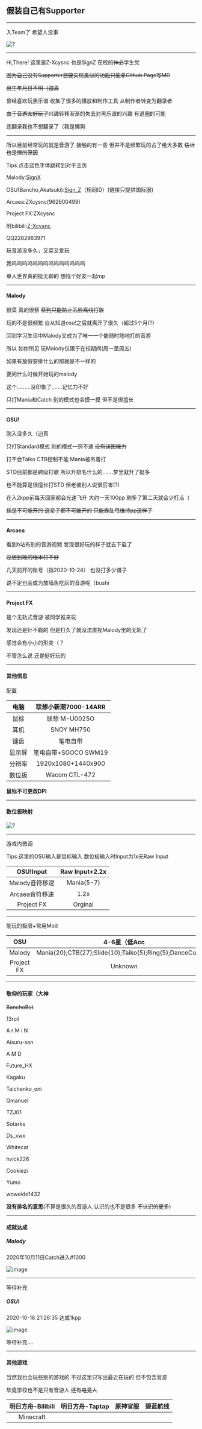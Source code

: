 
## 假装自己有Supporter

---

入Team了 希望人没事

![?](Team.JPG)

---

Hi,There! 这里是Z-Xcysnc 也是SignZ 在校的~~神必~~学生党

~~因为自己没有Supporter想要实现类似的功能只能拿Github Page写MD~~

~~出生年月日不明（迫真~~

曾经喜欢玩黑乐谱 收集了很多的播放和制作工具 从制作者转变为翻录者

由于~~音游太好玩了~~兴趣转移渐渐的失去对黑乐谱的兴趣 有退圈的可能

连翻录我也不想翻录了（我是懒狗

---

所以目前经常玩的就是音游了 接触的有一些 但并不是频繁玩的占了绝大多数 ~~估计也是懒的原因~~

Tips:点击蓝色字体跳转到对于主页

Malody:[SignX](http://m.mugzone.net/accounts/user/225816)

OSU(Bancho,Akatsuki):[Sign_Z](http://osu.ppy.sh/users/16233691)（相同ID）(链接只提供国际服)

Arcaea:ZXcysnc(962600499)

Project FX:ZXcysnc

附bilibili:[Z-Xcysnc](https://space.bilibili.com/178555126?from=search&seid=6522109150022689042)

QQ2282983971

玩音游没多久，又菜又爱玩

我呜呜呜呜呜呜呜呜呜呜呜呜呜呜

单人世界真的挺无聊的 想找个好友一起mp

---

#### Malody

很菜 真的很蔡 ~~蔡到只能防止丢脸离线打歌~~

玩的不是很频繁 自从知道osu!之后就离开了很久（超过5个月(?)

回到学习生活中Malody又成为了唯一一个能随时随地打的音游

所以 如你所见 玩Malody仅限于在校期间(周一至周五)

如果有放假安排什么的那就是不一样的 

要问什么时候开始玩的malody

这个.........没印象了.......记忆力不好

只打Mania和Catch 别的模式也会摸一摸 但不是很擅长

---

#### OSU!

刚入没多久（迫真 

只打Standard模式 别的模式一窍不通 ~~没有读图能力~~

打不会Taiko CTB控制不能 Mania被吊着打

STD目前都是跨级打歌 所以升排名什么的.......梦里就升了挺多

也不能算是很擅长打STD 但老被别人说很厉害(?)

在入2kpp前每天回家都会光速飞升 大约一天100pp 刷多了第二天就会少打点（

~~挂是不可能开的 这辈子都不可能开的 只能靠乱甩维持pp这样子~~

---

#### Arcaea

看到b站有别的音游视频 发现很好玩的样子就去下载了

~~没想到难的根本打不好~~

几天前开的账号（指2020-10-24） 也没打多少谱子

说不定也会成为放墙角吃灰的音游呢（bushi

---

#### Project FX

是个无轨式音游 被同学推来玩

发现还是针不戳的 但是打久了就没法直视Malody里的无轨了

感觉会有小小的形变（？

不管怎么说 还是挺好玩的

---

#### 其他信息

配置

|  电脑  | 联想小新潮7000-14ARR |
| :----: | :------------------: |
|  鼠标  |    联想 M-U0025O     |
|  耳机  |      SNOY MH750      |
|  键盘  |       笔电自带       |
| 显示屏 | 笔电自带+SGOCO SWM19 |
| 分辨率 |  1920x1080+1440x900  |
| 数位板 |    Wacom CTL-472     |

**鼠标不可更改DPI**

---

#### 数位板映射

![?](MapSet.png)

---

游戏内微调

Tips:这里的OSU输入是鼠标输入 数位板输入时Input为1x无Raw Input

|   OSU!Input    | Raw Input+2.2x |
| :------------: | :------------: |
| Malody音符移速 |   Mania(5-7)   |
| Arcaea音符移速 |      1.2x      |
|   Project FX   |    Orginal     |

---

能玩的极限+常用Mod

|    OSU     |                       4-6星（低Acc                        | HRHD  |
| :--------: | :-------------------------------------------------------: | :---: |
|   Malody   | Mania(20);CTB(27);Slide(10);Taiko(5);Ring(5);DanceCube(3) |  HD   |
| Project FX |                          Unknown                          | NoMod |

---

#### 敬仰的玩家（大神

~~BanchoBot~~

13roil

A r M i N

Aisuru-san

A M D

Future_HX

Kagaku

Taichenko_oni

Gmanuel

TZJ01

Sotarks

Ds_xwx

Whitecat

hvick226

Cookiezi

Yumo

woweide1432

**没有排名的意思**(不算是很久的音游人 认识的也不是很多 ~~不认识的更多~~)

---

#### 成就达成

##### Malody

2020年10月11日Catch进入#1000

![image](Screenshot_20201011-144019.jpg)

---

等待补充

##### OSU!

2020-10-16 21:26:35 达成1kpp

![image](1kpp.png)

等待补充....

---

#### 其他游戏

当然我也会玩些别的游戏的 不过这里只写出最近在玩的 但不包含音游

毕竟学校也不是只有音游人 ~~还有电竞人~~

| 明日方舟-Bilibili | 明日方舟-Taptap | 原神官服 | 碧蓝航线 |
| :---------------: | :-------------: | :------: | :------: |
|     Minecraft     |                 |          |          |

